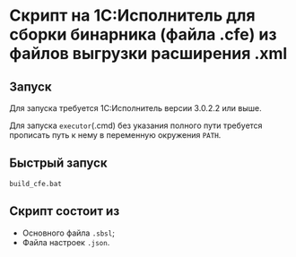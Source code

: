 # Скрипт на 1С:Исполнитель для сборки бинарника (файла .cfe) из файлов выгрузки расширения .xml

## Запуск

Для запуска требуется 1С:Исполнитель версии 3.0.2.2 или выше.

Для запуска `executor`(.cmd) без указания полного пути требуется прописать путь к нему в переменную окружения `PATH`.

## Быстрый запуск

`build_cfe.bat`

## Скрипт состоит из

- Основного файла `.sbsl`;
- Файла настроек `.json`.
